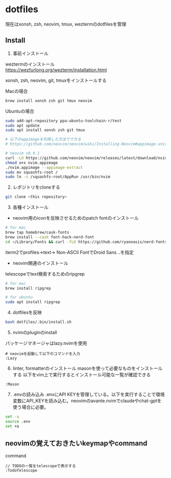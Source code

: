 # dotfiles
現在はxonsh, zsh, neovim, tmux, weztermのdotfilesを管理

## Install

1. 事前インストール

weztermのインストール  
https://wezfurlong.org/wezterm/installation.html

xonsh, zsh, neovim, git, tmuxをインストールする

Macの場合
```sh
brew install xonsh zsh git tmux neovim
```

Ubuntuの場合
```sh
sudo add-apt-repository ppa:ubuntu-toolchain-r/test
sudo apt update
sudo apt install xonsh zsh git tmux

# 以下のappimageを利用した方法でできる
# https://github.com/neovim/neovim/wiki/Installing-Neovim#appimage-universal-linux-package

# neovim v0.9.1
curl -LO https://github.com/neovim/neovim/releases/latest/download/nvim.appimage
chmod u+x nvim.appimage
./nvim.appimage --appimage-extract
sudo mv squashfs-root /
sudo ln -s /squashfs-root/AppRun /usr/bin/nvim
```

2. レポジトリをcloneする
```sh
git clone <this repository>
```

3. 各種インストール

- neovim用のiconを反映させるためのpatch fontのインストール
```sh
# for mac
brew tap homebrew/cask-fonts
brew install --cask font-hack-nerd-font
cd ~/Library/Fonts && curl -fLO https://github.com/ryanoasis/nerd-fonts/raw/HEAD/patched-fonts/DroidSansMono/DroidSansMNerdFont-Regular.otf
```
iterm2でprofiles->text-> Non-ASCII FontでDroid Sans ..を指定

- neovim関連のインストール

telescopeでtext検索するためのripgrep
```sh
# for mac
brew install ripgrep

# for ubuntu
sudo apt install ripgrep
```

4. dotfilesを反映
```sh
bash dotfiles/.bin/install.sh
```

5. nvimのpluginのinstall

パッケージマネージャはlazy.nvimを使用
```vim
# neovimを起動して以下のコマンドを入力
:Lazy
```

6. linter, formatterのインストール
masonを使って必要なものをインストールする
以下をvim上で実行するとインストール可能な一覧が確認できる
```vim
:Mason
```

7. .envの読み込み
.envにAPI KEYを管理している。以下を実行することで環境変数にAPI_KEYを読み込む。neovimのavante.nvimでclaudeやchat-gptを使う場合に必要。
```bash
set -a
source .env
set +a
```

## neovimの覚えておきたいkeymapやcommand

command
```
// TODOの一覧をtelescopeで表示する
:TodoTelescope
```

